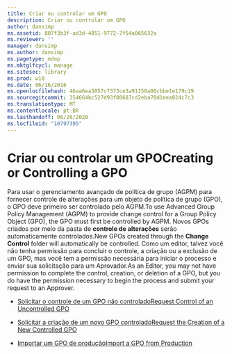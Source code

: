 ```yaml
---
title: Criar ou controlar um GPO
description: Criar ou controlar um GPO
author: dansimp
ms.assetid: 807f3b3f-ad3d-4851-9772-7f54a065632a
ms.reviewer: ''
manager: dansimp
ms.author: dansimp
ms.pagetype: mdop
ms.mktglfcycl: manage
ms.sitesec: library
ms.prod: w10
ms.date: 06/16/2016
ms.openlocfilehash: 46aa6ea3857c7373ce3a91150a00cbbe1e179c19
ms.sourcegitcommit: 354664bc527d93f80687cd2eba70d1eea024c7c3
ms.translationtype: MT
ms.contentlocale: pt-BR
ms.lasthandoff: 06/26/2020
ms.locfileid: "10797395"
---
```

# <span data-ttu-id="0b8f9-103">Criar ou controlar um GPO</span><span class="sxs-lookup"><span data-stu-id="0b8f9-103">Creating or Controlling a GPO</span></span>


<span data-ttu-id="0b8f9-104">Para usar o gerenciamento avançado de política de grupo (AGPM) para fornecer controle de alterações para um objeto de política de grupo (GPO), o GPO deve primeiro ser controlado pelo AGPM.</span><span class="sxs-lookup"><span data-stu-id="0b8f9-104">To use Advanced Group Policy Management (AGPM) to provide change control for a Group Policy Object (GPO), the GPO must first be controlled by AGPM.</span></span> <span data-ttu-id="0b8f9-105">Novos GPOs criados por meio da pasta de **controle de alterações** serão automaticamente controlados.</span><span class="sxs-lookup"><span data-stu-id="0b8f9-105">New GPOs created through the **Change Control** folder will automatically be controlled.</span></span> <span data-ttu-id="0b8f9-106">Como um editor, talvez você não tenha permissão para concluir o controle, a criação ou a exclusão de um GPO, mas você tem a permissão necessária para iniciar o processo e enviar sua solicitação para um Aprovador.</span><span class="sxs-lookup"><span data-stu-id="0b8f9-106">As an Editor, you may not have permission to complete the control, creation, or deletion of a GPO, but you do have the permission necessary to begin the process and submit your request to an Approver.</span></span>

-   [<span data-ttu-id="0b8f9-107">Solicitar o controle de um GPO não controlado</span><span class="sxs-lookup"><span data-stu-id="0b8f9-107">Request Control of an Uncontrolled GPO</span></span>](request-control-of-an-uncontrolled-gpo-agpm40.md)

-   [<span data-ttu-id="0b8f9-108">Solicitar a criação de um novo GPO controlado</span><span class="sxs-lookup"><span data-stu-id="0b8f9-108">Request the Creation of a New Controlled GPO</span></span>](request-the-creation-of-a-new-controlled-gpo-agpm40.md)

-   [<span data-ttu-id="0b8f9-109">Importar um GPO de produção</span><span class="sxs-lookup"><span data-stu-id="0b8f9-109">Import a GPO from Production</span></span>](import-a-gpo-from-production-agpm40-ed.md)

 

 





